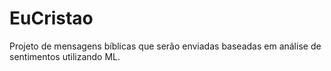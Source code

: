 # EuCristao
Projeto de mensagens bíblicas que serão enviadas baseadas em análise de sentimentos utilizando ML.

